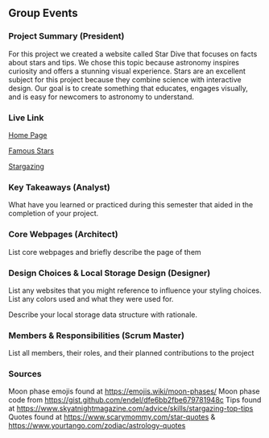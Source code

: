 ## Group Events

### Project Summary (President)

For this project we created a website called Star Dive that focuses on facts about stars and tips. We chose this topic because astronomy inspires curiosity and offers a stunning visual experience. Stars are an excellent subject for this project because they combine science with interactive design. Our goal is to create something that educates, engages visually, and is easy for newcomers to astronomy to understand.


### Live Link

[Home Page](https://creel90.github.io/DeLorean/Final-Documentation/home.html)

[Famous Stars](https://creel90.github.io/DeLorean/Final-Documentation/Final-project-2/Stars.html) 

[Stargazing](https://creel90.github.io/DeLorean/Final-Documentation/stargazing.html)


### Key Takeaways (Analyst)

What have you learned or practiced during this semester that aided in the completion of your project.

### Core Webpages (Architect)

List core webpages and briefly describe the page of them

### Design Choices & Local Storage Design (Designer)

List any websites that you might reference to influence your styling choices. List any colors used and what they were used for. 

Describe your local storage data structure with rationale.

### Members & Responsibilities (Scrum Master)

List all members, their roles, and their planned contributions to the project

### Sources

Moon phase emojis found at https://emojis.wiki/moon-phases/
Moon phase code from https://gist.github.com/endel/dfe6bb2fbe679781948c
Tips found at https://www.skyatnightmagazine.com/advice/skills/stargazing-top-tips
Quotes found at https://www.scarymommy.com/star-quotes & https://www.yourtango.com/zodiac/astrology-quotes